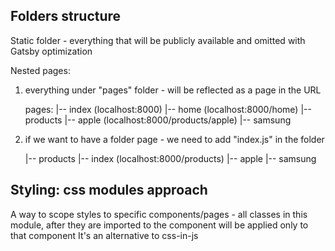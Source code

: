 ## Folders structure
Static folder - everything that will be publicly available and omitted with Gatsby optimization

Nested pages:
1. everything under "pages" folder - will be reflected as a page in the URL

   pages:
    |-- index  (localhost:8000)
    |-- home   (localhost:8000/home)
    |-- products
        |-- apple (localhost:8000/products/apple)
        |-- samsung

2. if we want to have a folder page - we need to add "index.js" in the folder

    |-- products
        |-- index (localhost:8000/products)
        |-- apple
        |-- samsung


## Styling: css modules approach
A way to scope styles to specific components/pages - all classes in this module, after they are imported to the component
will be applied only to that component
It's an alternative to css-in-js
